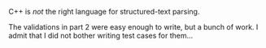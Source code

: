 C++ is *not* the right language for structured-text parsing.

The validations in part 2 were easy enough to write, but a bunch of work. I admit that I did not bother writing test cases for them...
